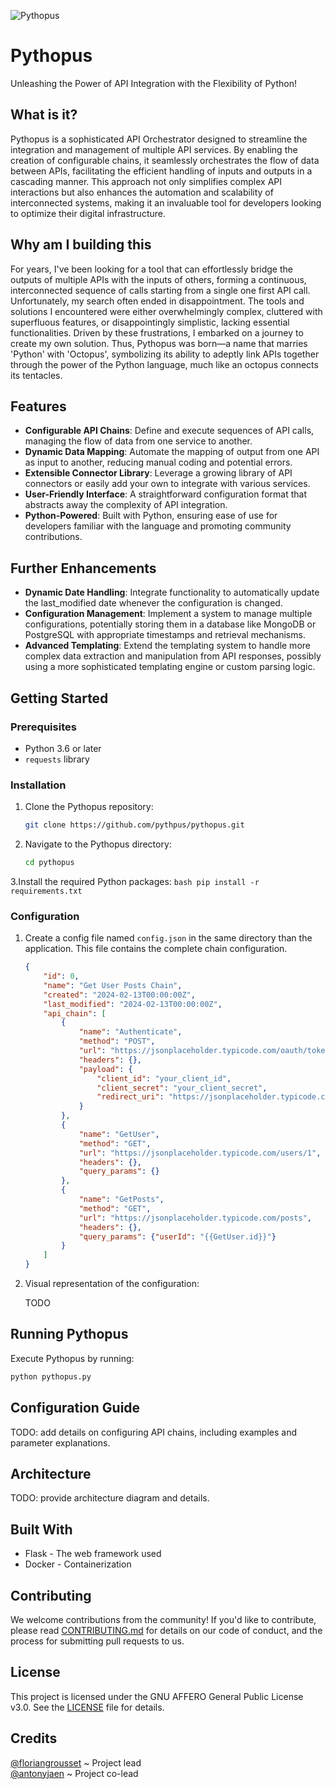 ![Pythopus](https://github.com/pythopus/pythopus/assets/2507085/8b20e957-9637-43a4-a45d-c3475c9a2215)

# Pythopus
Unleashing the Power of API Integration with the Flexibility of Python!

## What is it?
Pythopus is a sophisticated API Orchestrator designed to streamline the integration and management of multiple API services. By enabling the creation of configurable chains, it seamlessly orchestrates the flow of data between APIs, facilitating the efficient handling of inputs and outputs in a cascading manner. This approach not only simplifies complex API interactions but also enhances the automation and scalability of interconnected systems, making it an invaluable tool for developers looking to optimize their digital infrastructure.

## Why am I building this
For years, I've been looking for a tool that can effortlessly bridge the outputs of multiple APIs with the inputs of others, forming a continuous, interconnected sequence of calls starting from a single one first API call. Unfortunately, my search often ended in disappointment. The tools and solutions I encountered were either overwhelmingly complex, cluttered with superfluous features, or disappointingly simplistic, lacking essential functionalities. Driven by these frustrations, I embarked on a journey to create my own solution. Thus, Pythopus was born—a name that marries 'Python' with 'Octopus', symbolizing its ability to adeptly link APIs together through the power of the Python language, much like an octopus connects its tentacles.

## Features
- **Configurable API Chains**: Define and execute sequences of API calls, managing the flow of data from one service to another.
- **Dynamic Data Mapping**: Automate the mapping of output from one API as input to another, reducing manual coding and potential errors.
- **Extensible Connector Library**: Leverage a growing library of API connectors or easily add your own to integrate with various services.
- **User-Friendly Interface**: A straightforward configuration format that abstracts away the complexity of API integration.
- **Python-Powered**: Built with Python, ensuring ease of use for developers familiar with the language and promoting community contributions.

## Further Enhancements
- **Dynamic Date Handling**: Integrate functionality to automatically update the last_modified date whenever the configuration is changed.
- **Configuration Management**: Implement a system to manage multiple configurations, potentially storing them in a database like MongoDB or PostgreSQL with appropriate timestamps and retrieval mechanisms.
- **Advanced Templating**: Extend the templating system to handle more complex data extraction and manipulation from API responses, possibly using a more sophisticated templating engine or custom parsing logic.

## Getting Started

### Prerequisites
- Python 3.6 or later
- `requests` library

### Installation
1. Clone the Pythopus repository:
   ```bash
   git clone https://github.com/pythpus/pythopus.git
   ```
2. Navigate to the Pythopus directory:
    ```bash
    cd pythopus
    ```
3.Install the required Python packages:
    ```bash
    pip install -r requirements.txt
    ```

### Configuration
1. Create a config file named `config.json` in the same directory than the application. This file contains the complete chain configuration.

    ```json
    {
        "id": 0,
        "name": "Get User Posts Chain",
        "created": "2024-02-13T00:00:00Z",
        "last_modified": "2024-02-13T00:00:00Z",
        "api_chain": [
            {
                "name": "Authenticate",
                "method": "POST",
                "url": "https://jsonplaceholder.typicode.com/oauth/token",
                "headers": {},
                "payload": {
                    "client_id": "your_client_id",
                    "client_secret": "your_client_secret",
                    "redirect_uri": "https://jsonplaceholder.typicode.com/oauth/redirect"
                }
            },
            {
                "name": "GetUser",
                "method": "GET",
                "url": "https://jsonplaceholder.typicode.com/users/1",
                "headers": {},
                "query_params": {}
            },
            {
                "name": "GetPosts",
                "method": "GET",
                "url": "https://jsonplaceholder.typicode.com/posts",
                "headers": {},
                "query_params": {"userId": "{{GetUser.id}}"}
            }
        ]
    }
    ```
3. Visual representation of the configuration:

    TODO

## Running Pythopus
Execute Pythopus by running:

```bash
python pythopus.py
```
## Configuration Guide
TODO: add details on configuring API chains, including examples and parameter explanations.

## Architecture
TODO: provide architecture diagram and details.

## Built With
- Flask - The web framework used
- Docker - Containerization

## Contributing
We welcome contributions from the community! If you'd like to contribute, please read [CONTRIBUTING.md](CONTRIBUTING.md) for details on our code of conduct, and the process for submitting pull requests to us.

## License
This project is licensed under the GNU AFFERO General Public License v3.0. See the [LICENSE](LICENSE) file for details.

## Credits
[@floriangrousset](https://github.com/floriangrousset) ~ Project lead
<br/>[@antonyjaen](https://github.com/antonyjaen) ~ Project co-lead
